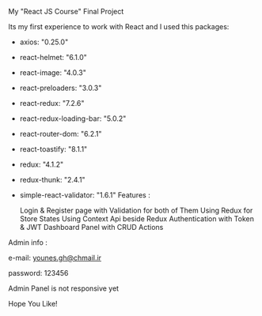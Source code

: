 My "React JS Course" Final Project

Its my first experience to work with React and I used this packages:

- axios: "0.25.0"

- react-helmet: "6.1.0"

- react-image: "4.0.3"

- react-preloaders: "3.0.3"

- react-redux: "7.2.6"

- react-redux-loading-bar: "5.0.2"

- react-router-dom: "6.2.1"

- react-toastify: "8.1.1"

- redux: "4.1.2"

- redux-thunk: "2.4.1"

- simple-react-validator: "1.6.1"
Features :

    Login & Register page with Validation for both of Them
    Using Redux for Store States
    Using Context Api beside Redux
    Authentication with Token & JWT
    Dashboard Panel with CRUD Actions

Admin info :

e-mail: younes.gh@chmail.ir

password: 123456

Admin Panel is not responsive yet

Hope You Like!